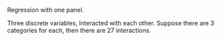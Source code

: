 Regression with one panel.

Three discrete variables, Interacted with each other. Suppose there are 3 categories for each, then there are 27 interactions. 
